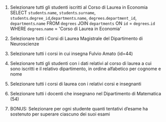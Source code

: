 1. Selezionare tutti gli studenti iscritti al Corso di Laurea in Economia
SELECT `students`.`name`, `students`.`surname`, `students`.`degree_id`,`departments`.`name`, `degrees`.`department_id`, `departments`.`name`
FROM `degrees`
JOIN `departments` ON `id` = `degrees`.`id` 
WHERE `degrees`.`name` = 'Corso di Laurea in Economia'



2. Selezionare tutti i Corsi di Laurea Magistrale del Dipartimento di Neuroscienze


3. Selezionare tutti i corsi in cui insegna Fulvio Amato (id=44)


4. Selezionare tutti gli studenti con i dati relativi al corso di laurea a cui sono iscritti e il
relativo dipartimento, in ordine alfabetico per cognome e nome


5. Selezionare tutti i corsi di laurea con i relativi corsi e insegnanti


6. Selezionare tutti i docenti che insegnano nel Dipartimento di Matematica (54)


7. BONUS: Selezionare per ogni studente quanti tentativi d’esame ha sostenuto per superare ciascuno dei suoi esami